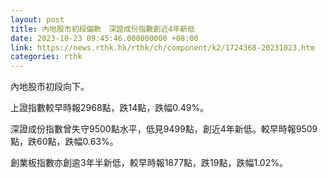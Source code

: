 ```yaml
---
layout: post
title: 內地股市初段偏軟　深證成份指數創近4年新低
date: 2023-10-23 09:45:46.000000000 +08:00
link: https://news.rthk.hk/rthk/ch/component/k2/1724368-20231023.htm
categories: rthk
---
```


內地股市初段向下。

上證指數較早時報2968點，跌14點，跌幅0.49%。

深證成份指數曾失守9500點水平，低見9499點，創近4年新低。較早時報9509點，跌60點，跌幅0.63%。

創業板指數亦創逾3年半新低，較早時報1877點，跌19點，跌幅1.02%。
